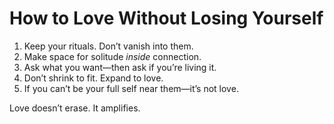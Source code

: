 # How to Love Without Losing Yourself

1. Keep your rituals. Don’t vanish into them.
2. Make space for solitude *inside* connection.
3. Ask what you want—then ask if you’re living it.
4. Don’t shrink to fit. Expand to love.
5. If you can’t be your full self near them—it’s not love.

Love doesn’t erase. It amplifies.
